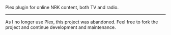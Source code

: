 Plex plugin for online NRK content, both TV and radio.

------------------------------------

As I no longer use Plex, this project was abandoned. Feel free to fork the project and continue development and maintenance.